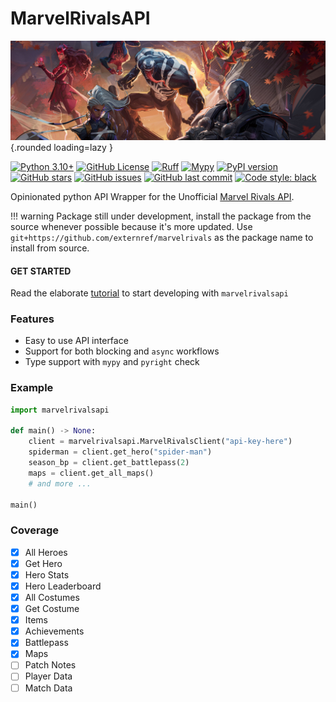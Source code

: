 # MarvelRivalsAPI
![Banner Image](assets/banner.jpeg ){.rounded loading=lazy }

[![Python 3.10+](https://img.shields.io/badge/python-3.10+-blue.svg)](https://www.python.org/downloads/)
[![GitHub License](https://img.shields.io/github/license/externref/marvelrivalsapi)](https://github.com/externref/marvelrivalsapi/blob/main/LICENSE)
[![Ruff](https://img.shields.io/endpoint?url=https://raw.githubusercontent.com/astral-sh/ruff/main/assets/badge/v2.json)](https://github.com/astral-sh/ruff)
[![Mypy](https://img.shields.io/badge/mypy-typed-blue)](https://mypy.readthedocs.io/en/stable/)
[![PyPI version](https://badge.fury.io/py/marvelrivalsapi.svg)](https://badge.fury.io/py/marvelrivalsapi)
[![GitHub stars](https://img.shields.io/github/stars/externref/marvelrivalsapi)](https://github.com/externref/marvelrivalsapi/stargazers)
[![GitHub issues](https://img.shields.io/github/issues/externref/marvelrivalsapi)](https://github.com/externref/marvelrivalsapi/issues)
[![GitHub last commit](https://img.shields.io/github/last-commit/externref/marvelrivalsapi)](https://github.com/externref/marvelrivalsapi/commits/main)
[![Code style: black](https://img.shields.io/badge/code%20style-black-000000.svg)](https://github.com/psf/black)


Opinionated python API Wrapper for the Unofficial [Marvel Rivals API](https://marvelrivalsapi.com).

!!! warning
    Package still under development, install the package from the source whenever possible because it's more updated. 
    Use `git+https://github.com/externref/marvelrivals` as the package name to install from source.

#### GET STARTED
Read the elaborate [tutorial](./tutorial.md) to start developing with `marvelrivalsapi`

### Features
 
* Easy to use API interface
* Support for both blocking and `async` workflows
* Type support with `mypy` and `pyright` check

### Example

```python
import marvelrivalsapi

def main() -> None:
    client = marvelrivalsapi.MarvelRivalsClient("api-key-here")
    spiderman = client.get_hero("spider-man")
    season_bp = client.get_battlepass(2)
    maps = client.get_all_maps()
    # and more ...

main()
```

### Coverage
- [x] All Heroes
- [x] Get Hero
- [x] Hero Stats
- [x] Hero Leaderboard
- [x] All Costumes
- [x] Get Costume
- [x] Items
- [x] Achievements
- [x] Battlepass
- [x] Maps
- [ ] Patch Notes
- [ ] Player Data
- [ ] Match Data

